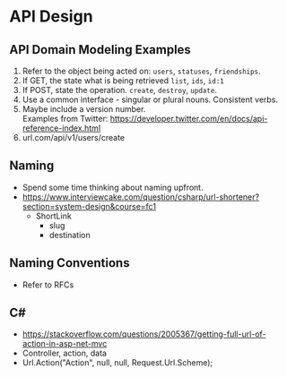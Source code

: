 # API Design

## API Domain Modeling Examples
1. Refer to the object being acted on: `users`, `statuses`, `friendships`.
2. If GET, the state what is being retrieved `list`, `ids`, `id:1`
3. If POST, state the operation. `create`, `destroy`, `update`.
4. Use a common interface - singular or plural nouns. Consistent verbs.
5. Maybe include a version number.
<br> Examples from Twitter: https://developer.twitter.com/en/docs/api-reference-index.html
6. url.com/api/v1/users/create

## Naming
* Spend some time thinking about naming upfront.
* https://www.interviewcake.com/question/csharp/url-shortener?section=system-design&course=fc1
  * ShortLink
    * slug
    * destination

## Naming Conventions
* Refer to RFCs


## C#
* https://stackoverflow.com/questions/2005367/getting-full-url-of-action-in-asp-net-mvc
* Controller, action, data
* Url.Action("Action", null, null, Request.Url.Scheme);
